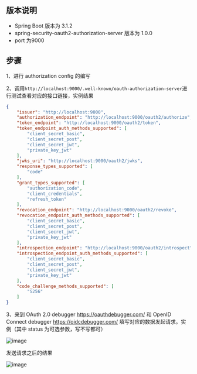 ## 版本说明
* Spring Boot 版本为 3.1.2
* spring-security-oauth2-authorization-server 版本为 1.0.0
* port 为9000

## 步骤
1、进行 authorization config 的编写

2、调用`http://localhost:9000/.well-known/oauth-authorization-server`进行测试查看对应的接口链接，实例结果
```json
{
    "issuer": "http://localhost:9000",
    "authorization_endpoint": "http://localhost:9000/oauth2/authorize",
    "token_endpoint": "http://localhost:9000/oauth2/token",
    "token_endpoint_auth_methods_supported": [
        "client_secret_basic",
        "client_secret_post",
        "client_secret_jwt",
        "private_key_jwt"
    ],
    "jwks_uri": "http://localhost:9000/oauth2/jwks",
    "response_types_supported": [
        "code"
    ],
    "grant_types_supported": [
        "authorization_code",
        "client_credentials",
        "refresh_token"
    ],
    "revocation_endpoint": "http://localhost:9000/oauth2/revoke",
    "revocation_endpoint_auth_methods_supported": [
        "client_secret_basic",
        "client_secret_post",
        "client_secret_jwt",
        "private_key_jwt"
    ],
    "introspection_endpoint": "http://localhost:9000/oauth2/introspect",
    "introspection_endpoint_auth_methods_supported": [
        "client_secret_basic",
        "client_secret_post",
        "client_secret_jwt",
        "private_key_jwt"
    ],
    "code_challenge_methods_supported": [
        "S256"
    ]
}
```

3、来到 OAuth 2.0 debugger https://oauthdebugger.com/ 和 OpenID Connect debugger https://oidcdebugger.com/ 填写对应的数据发起请求。实例（其中 status 为可选参数，写不写都可）

![image](https://github.com/QinJmon/authorization_server_demo1/assets/98678120/be9d497b-81cc-4547-bbee-c7b8f362c2eb)



发送请求之后的结果

![image](https://github.com/QinJmon/authorization_server_demo1/assets/98678120/bdd52cec-dc5b-455a-a0a9-0654e3789fed)



  
